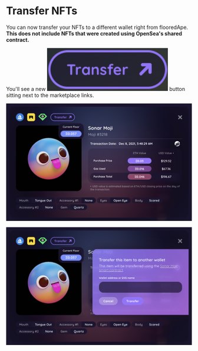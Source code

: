 # Transfer NFTs

You can now transfer your NFTs to a different wallet right from flooredApe. **This does not include NFTs that were created using OpenSea's shared contract.**

You'll see a new <img src="../.gitbook/assets/Screen Shot 2022-03-15 at 3.31.09 PM.png" alt="" data-size="line"> button sitting next to the marketplace links.

![](<../.gitbook/assets/Screen Shot 2022-03-15 at 5.47.29 PM.png>)

![](<../.gitbook/assets/Screen Shot 2022-03-15 at 5.47.37 PM.png>)
